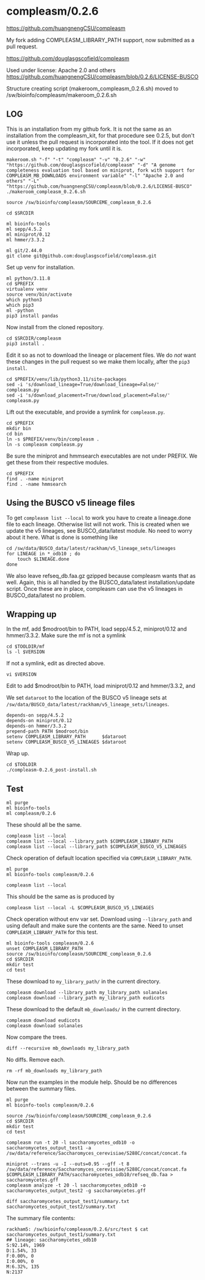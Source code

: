 compleasm/0.2.6
===============

<https://github.com/huangnengCSU/compleasm>

My fork adding COMPLEASM_LIBRARY_PATH support, now submitted as a pull request.

<https://github.com/douglasgscofield/compleasm>

Used under license:
Apache 2.0 and others
<https://github.com/huangnengCSU/compleasm/blob/0.2.6/LICENSE-BUSCO>

Structure creating script (makeroom_compleasm_0.2.6.sh) moved to /sw/bioinfo/compleasm/makeroom_0.2.6.sh

LOG
---

This is an installation from my github fork. It is not the same as an
installation from the compleasm_kit, for that procedure see 0.2.5, but don't
use it unless the pull request is incorporated into the tool. If it does not
get incorporated, keep updating my fork until it is.

    makeroom.sh "-f" "-t" "compleasm" "-v" "0.2.6" "-w" "https://github.com/douglasgscofield/compleasm" "-d" "A genome completeness evaluation tool based on miniprot, fork with support for COMPLEASM_MB_DOWNLOADS environment variable" "-l" "Apache 2.0 and others" "-L" "https://github.com/huangnengCSU/compleasm/blob/0.2.6/LICENSE-BUSCO"
    ./makeroom_compleasm_0.2.6.sh

    source /sw/bioinfo/compleasm/SOURCEME_compleasm_0.2.6

    cd $SRCDIR

    ml bioinfo-tools
    ml sepp/4.5.2
    ml miniprot/0.12
    ml hmmer/3.3.2

    ml git/2.44.0
    git clone git@github.com:douglasgscofield/compleasm.git

Set up venv for installation.

    ml python/3.11.8
    cd $PREFIX
    virtualenv venv
    source venv/bin/activate
    which python3
    which pip3
    ml -python
    pip3 install pandas

Now install from the cloned repository.

    cd $SRCDIR/compleasm
    pip3 install .

Edit it so as not to download the lineage or placement files. We do *not* want
these changes in the pull request so we make them locally, after the `pip3
install`.

    cd $PREFIX/venv/lib/python3.11/site-packages
    sed -i 's/download_lineage=True/download_lineage=False/'     compleasm.py
    sed -i 's/download_placement=True/download_placement=False/' compleasm.py


Lift out the executable, and provide a symlink for `compleasm.py`.

    cd $PREFIX
    mkdir bin
    cd bin
    ln -s $PREFIX/venv/bin/compleasm .
    ln -s compleasm compleasm.py

Be sure the miniprot and hmmsearch executables are not under PREFIX. We get
these from their respective modules.

    cd $PREFIX
    find . -name miniprot
    find . -name hmmsearch


Using the BUSCO v5 lineage files
--------------------------------

To get `compleasm list --local` to work you have to create a lineage.done file
to each lineage. Otherwise list will not work. This is created when we update
the v5 lineages, see BUSCO_data/latest module. No need to worry about it here.
What is done is something like

    cd /sw/data/BUSCO_data/latest/rackham/v5_lineage_sets/lineages
    for LINEAGE in *_odb10 ; do
        touch $LINEAGE.done
    done

We also leave refseq_db.faa.gz gzipped because compleasm wants that as well.
Again, this is all handled by the BUSCO_data/latest installation/update script.
Once these are in place, compleasm can use the v5 lineages in BUSCO_data/latest
no problem.


Wrapping up
-----------

In the mf, add $modroot/bin to PATH, load sepp/4.5.2, miniprot/0.12 and hmmer/3.3.2. Make sure the mf is not a symlink

    cd $TOOLDIR/mf
    ls -l $VERSION

If not a symlink, edit as directed above.

    vi $VERSION

Edit to add $modroot/bin to PATH, load miniprot/0.12 and hmmer/3.3.2, and

We set `dataroot` to the location of the BUSCO v5 lineage sets at `/sw/data/BUSCO_data/latest/rackham/v5_lineage_sets/lineages`.

    depends-on sepp/4.5.2
    depends-on miniprot/0.12
    depends-on hmmer/3.3.2
    prepend-path PATH $modroot/bin
    setenv COMPLEASM_LIBRARY_PATH      $dataroot
    setenv COMPLEASM_BUSCO_V5_LINEAGES $dataroot

Wrap up.

    cd $TOOLDIR
    ./compleasm-0.2.6_post-install.sh


Test
----

    ml purge
    ml bioinfo-tools
    ml compleasm/0.2.6

These should all be the same.

    compleasm list --local
    compleasm list --local --library_path $COMPLEASM_LIBRARY_PATH
    compleasm list --local --library_path $COMPLEASM_BUSCO_V5_LINEAGES

Check operation of default location specified via `COMPLEASM_LIBRARY_PATH`.

    ml purge
    ml bioinfo-tools compleasm/0.2.6

    compleasm list --local

This should be the same as is produced by

    compleasm list --local -L $COMPLEASM_BUSCO_V5_LINEAGES

Check operation without env var set.  Download using `--library_path` and using
default and make sure the contents are the same.  Need to unset
`COMPLEASM_LIBRARY_PATH` for this test.


    ml bioinfo-tools compleasm/0.2.6
    unset COMPLEASM_LIBRARY_PATH
    source /sw/bioinfo/compleasm/SOURCEME_compleasm_0.2.6
    cd $SRCDIR
    mkdir test
    cd test

These download to `my_library_path/` in the current directory.

    compleasm download --library_path my_library_path solanales
    compleasm download --library_path my_library_path eudicots

These download to the default `mb_downloads/` in the current directory.

    compleasm download eudicots
    compleasm download solanales

Now compare the trees.

    diff --recursive mb_downloads my_library_path

No diffs. Remove each.

    rm -rf mb_downloads my_library_path

Now run the examples in the module help. Should be no differences between the summary files.

    ml purge
    ml bioinfo-tools compleasm/0.2.6

    source /sw/bioinfo/compleasm/SOURCEME_compleasm_0.2.6
    cd $SRCDIR
    mkdir test
    cd test

    compleasm run -t 20 -l saccharomycetes_odb10 -o saccharomycetes_output_test1 -a /sw/data/reference/Saccharomyces_cerevisiae/S288C/concat/concat.fa

    miniprot --trans -u -I --outs=0.95 --gff -t 8 /sw/data/reference/Saccharomyces_cerevisiae/S288C/concat/concat.fa $COMPLEASM_LIBRARY_PATH/saccharomycetes_odb10/refseq_db.faa > saccharomycetes.gff
    compleasm analyze -t 20 -l saccharomycetes_odb10 -o saccharomycetes_output_test2 -g saccharomycetes.gff

    diff saccharomycetes_output_test1/summary.txt saccharomycetes_output_test2/summary.txt

The summary file contents:

    rackham5: /sw/bioinfo/compleasm/0.2.6/src/test $ cat saccharomycetes_output_test1/summary.txt
    ## lineage: saccharomycetes_odb10
    S:92.14%, 1969
    D:1.54%, 33
    F:0.00%, 0
    I:0.00%, 0
    M:6.32%, 135
    N:2137
